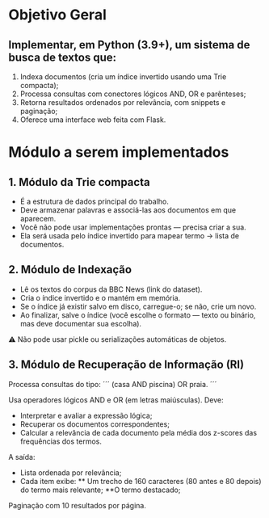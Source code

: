 # Objetivo Geral
## Implementar, em Python (3.9+), um sistema de busca de textos que:
1. Indexa documentos (cria um índice invertido usando uma Trie compacta);
2. Processa consultas com conectores lógicos AND, OR e parênteses;
3. Retorna resultados ordenados por relevância, com snippets e paginação;
4. Oferece uma interface web feita com Flask.

# Módulo a serem implementados
## 1. Módulo da Trie compacta
* É a estrutura de dados principal do trabalho.
* Deve armazenar palavras e associá-las aos documentos em que aparecem.
* Você não pode usar implementações prontas — precisa criar a sua.
* Ela será usada pelo índice invertido para mapear termo → lista de documentos.

## 2. Módulo de Indexação
* Lê os textos do corpus da BBC News (link do dataset).
* Cria o índice invertido e o mantém em memória.
* Se o índice já existir salvo em disco, carregue-o; se não, crie um novo.
* Ao finalizar, salve o índice (você escolhe o formato — texto ou binário, mas deve documentar sua escolha).

⚠️ Não pode usar pickle ou serializações automáticas de objetos.

## 3. Módulo de Recuperação de Informação (RI)
Processa consultas do tipo:
´´´
    (casa AND piscina) OR praia.
´´´

Usa operadores lógicos AND e OR (em letras maiúsculas).
Deve:
* Interpretar e avaliar a expressão lógica;
* Recuperar os documentos correspondentes;
* Calcular a relevância de cada documento pela média dos z-scores das frequências dos termos.

A saída:
* Lista ordenada por relevância;
* Cada item exibe:
** Um trecho de 160 caracteres (80 antes e 80 depois) do termo mais relevante;
**O termo destacado;

Paginação com 10 resultados por página.